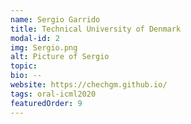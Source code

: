 ```yaml
---
name: Sergio Garrido
title: Technical University of Denmark
modal-id: 2
img: Sergio.png
alt: Picture of Sergio
topic: 
bio: --
website: https://chechgm.github.io/
tags: oral-icml2020
featuredOrder: 9
---
```

